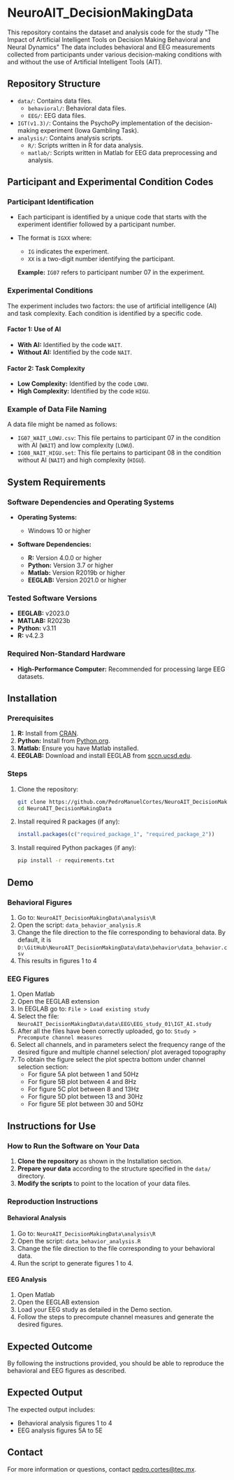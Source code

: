 # NeuroAIT_DecisionMakingData
This repository contains the dataset and analysis code for the study "The Impact of Artificial Intelligent Tools on Decision Making Behavioral and Neural Dynamics" The data includes behavioral and EEG measurements collected from participants under various decision-making conditions with and without the use of Artificial Intelligent Tools (AIT).


## Repository Structure

- `data/`: Contains data files.
  - `behavioral/`: Behavioral data files.
  - `EEG/`: EEG data files.
- `IGT(v1.3)/`: Contains the PsychoPy implementation of the decision-making experiment (Iowa Gambling Task).
- `analysis/`: Contains analysis scripts.
  - `R/`: Scripts written in R for data analysis.
  - `matlab/`: Scripts written in Matlab for EEG data preprocessing and analysis.


## Participant and Experimental Condition Codes

### Participant Identification

- Each participant is identified by a unique code that starts with the experiment identifier followed by a participant number.
- The format is `IGXX` where:
  - `IG` indicates the experiment.
  - `XX` is a two-digit number identifying the participant.

  **Example:** `IG07` refers to participant number 07 in the experiment.

### Experimental Conditions

The experiment includes two factors: the use of artificial intelligence (AI) and task complexity. Each condition is identified by a specific code.

#### Factor 1: Use of AI
- **With AI:** Identified by the code `WAIT`.
- **Without AI:** Identified by the code `NAIT`.

#### Factor 2: Task Complexity
- **Low Complexity:** Identified by the code `LOWU`.
- **High Complexity:** Identified by the code `HIGU`.

### Example of Data File Naming

A data file might be named as follows:
- `IG07_WAIT_LOWU.csv`: This file pertains to participant 07 in the condition with AI (`WAIT`) and low complexity (`LOWU`).
- `IG08_NAIT_HIGU.set`: This file pertains to participant 08 in the condition without AI (`NAIT`) and high complexity (`HIGU`).

## System Requirements

### Software Dependencies and Operating Systems

- **Operating Systems:**
  - Windows 10 or higher

- **Software Dependencies:**
  - **R:** Version 4.0.0 or higher
  - **Python:** Version 3.7 or higher
  - **Matlab:** Version R2019b or higher
  - **EEGLAB:** Version 2021.0 or higher

### Tested Software Versions

- **EEGLAB:** v2023.0
- **MATLAB:** R2023b
- **Python:** v3.11
- **R:** v4.2.3

### Required Non-Standard Hardware

- **High-Performance Computer:** Recommended for processing large EEG datasets.

## Installation

### Prerequisites

1. **R:** Install from [CRAN](https://cran.r-project.org/).
2. **Python:** Install from [Python.org](https://www.python.org/).
3. **Matlab:** Ensure you have Matlab installed.
4. **EEGLAB:** Download and install EEGLAB from [sccn.ucsd.edu](https://sccn.ucsd.edu/eeglab/index.php).

### Steps

1. Clone the repository:
   ```sh
   git clone https://github.com/PedroManuelCortes/NeuroAIT_DecisionMakingData.git
   cd NeuroAIT_DecisionMakingData
2. Install required R packages (if any):
   ```R
   install.packages(c("required_package_1", "required_package_2"))
3. Install required Python packages (if any):
   ```sh
   pip install -r requirements.txt

## Demo

### Behavioral Figures

1. Go to: `NeuroAIT_DecisionMakingData\analysis\R`
2. Open the script: `data_behavior_analysis.R`
3. Change the file direction to the file corresponding to behavioral data. By default, it is `D:\GitHub\NeuroAIT_DecisionMakingData\data\behavior\data_behavior.csv`
4. This results in figures 1 to 4

### EEG Figures

1. Open Matlab
2. Open the EEGLAB extension
3. In EEGLAB go to: `File > Load existing study`
4. Select the file: `NeuroAIT_DecisionMakingData\data\EEG\EEG_study_01\IGT_AI.study`
5. After all the files have been correctly uploaded, go to: `Study > Precompute channel measures`
6. Select all channels, and in parameters select the frequency range of the desired figure and multiple channel selection/ plot averaged topography
7. To obtain the figure select the plot spectra bottom under channel selection section:
   - For figure 5A plot between 1 and 50Hz
   - For figure 5B plot between 4 and 8Hz
   - For figure 5C plot between 8 and 13Hz
   - For figure 5D plot between 13 and 30Hz
   - For figure 5E plot between 30 and 50Hz

## Instructions for Use

### How to Run the Software on Your Data

1. **Clone the repository** as shown in the Installation section.
2. **Prepare your data** according to the structure specified in the `data/` directory.
3. **Modify the scripts** to point to the location of your data files.

### Reproduction Instructions

#### Behavioral Analysis

1. Go to: `NeuroAIT_DecisionMakingData\analysis\R`
2. Open the script: `data_behavior_analysis.R`
3. Change the file direction to the file corresponding to your behavioral data.
4. Run the script to generate figures 1 to 4.

#### EEG Analysis

1. Open Matlab
2. Open the EEGLAB extension
3. Load your EEG study as detailed in the Demo section.
4. Follow the steps to precompute channel measures and generate the desired figures.

## Expected Outcome

By following the instructions provided, you should be able to reproduce the behavioral and EEG figures as described. 

## Expected Output

The expected output includes:
- Behavioral analysis figures 1 to 4
- EEG analysis figures 5A to 5E

## Contact

For more information or questions, contact [pedro.cortes@tec.mx](mailto:pedro.cortes@tec.mx).


